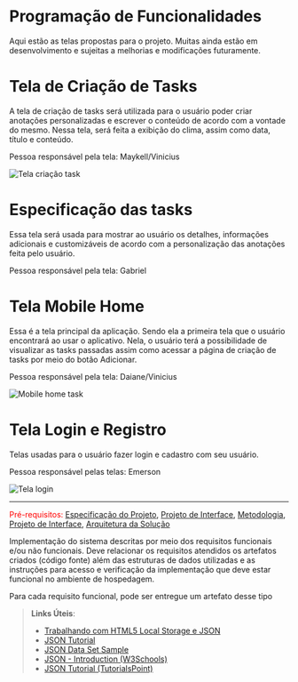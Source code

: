 # Programação de Funcionalidades

Aqui estão as telas propostas para o projeto. Muitas ainda estão em desenvolvimento e sujeitas a melhorias e modificações futuramente.

# Tela de Criação de Tasks

A tela de criação de tasks será utilizada para o usuário poder criar anotações personalizadas e escrever o conteúdo de acordo com a vontade do mesmo. Nessa tela, será feita a exibição do clima, assim como data, título e conteúdo.

Pessoa responsável pela tela: Maykell/Vinicius

![Tela criação task](https://user-images.githubusercontent.com/82729897/166544435-e4d7d7b9-7852-4cb7-ad92-9ec4e36cbb44.png)

# Especificação das tasks

Essa tela será usada para mostrar ao usuário os detalhes, informações adicionais e customizáveis de acordo com a personalização das anotações feita pelo usuário.

Pessoa responsável pela tela: Gabriel


# Tela Mobile Home

Essa é a tela principal da aplicação. Sendo ela a primeira tela que o usuário encontrará ao usar o aplicativo. Nela, o usuário terá a possibilidade de visualizar as tasks passadas assim como acessar a página de criação de tasks por meio do botão Adicionar.

Pessoa responsável pela tela: Daiane/Vinicius

![Mobile home task](https://user-images.githubusercontent.com/82729897/166550239-c6064e35-ff13-491d-874f-fb43ad519d29.png)

# Tela Login e Registro

Telas usadas para o usuário fazer login e cadastro com seu usuário.

Pessoa responsável pelas telas: Emerson

![Tela login](https://user-images.githubusercontent.com/82729897/167310974-391e4837-6b5a-4d32-8e8f-d1217045ddd5.png)


---




<span style="color:red">Pré-requisitos: <a href="2-Especificação do Projeto.md"> Especificação do Projeto</a></span>, <a href="3-Projeto de Interface.md"> Projeto de Interface</a>, <a href="4-Metodologia.md"> Metodologia</a>, <a href="3-Projeto de Interface.md"> Projeto de Interface</a>, <a href="5-Arquitetura da Solução.md"> Arquitetura da Solução</a>

Implementação do sistema descritas por meio dos requisitos funcionais e/ou não funcionais. Deve relacionar os requisitos atendidos os artefatos criados (código fonte) além das estruturas de dados utilizadas e as instruções para acesso e verificação da implementação que deve estar funcional no ambiente de hospedagem.

Para cada requisito funcional, pode ser entregue um artefato desse tipo

> **Links Úteis**:
>
> - [Trabalhando com HTML5 Local Storage e JSON](https://www.devmedia.com.br/trabalhando-com-html5-local-storage-e-json/29045)
> - [JSON Tutorial](https://www.w3resource.com/JSON)
> - [JSON Data Set Sample](https://opensource.adobe.com/Spry/samples/data_region/JSONDataSetSample.html)
> - [JSON - Introduction (W3Schools)](https://www.w3schools.com/js/js_json_intro.asp)
> - [JSON Tutorial (TutorialsPoint)](https://www.tutorialspoint.com/json/index.htm)
